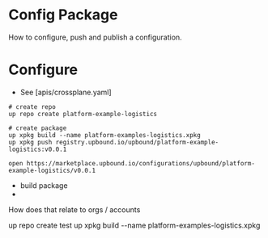 # Config Package

How to configure, push and publish a configuration.

# Configure

* See [apis/crossplane.yaml]
```
# create repo
up repo create platform-example-logistics

# create package 
up xpkg build --name platform-examples-logistics.xpkg
up xpkg push registry.upbound.io/upbound/platform-example-logistics:v0.0.1

open https://marketplace.upbound.io/configurations/upbound/platform-example-logistics/v0.0.1
```

* build package
* 

How does that relate to orgs / accounts


up repo create test
up xpkg build --name platform-examples-logistics.xpkg


